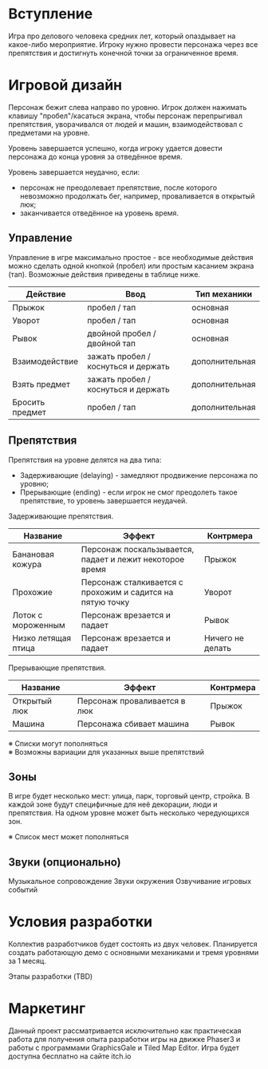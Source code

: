 # Вступление

Игра про делового человека средних лет, который опаздывает на какое-либо мероприятие. Игроку нужно провести персонажа через все препятствия и достигнуть конечной точки за ограниченное время.

# Игровой дизайн

Персонаж бежит слева направо по уровню. Игрок должен нажимать клавишу "пробел"/касаться экрана, чтобы персонаж перепрыгивал препятствия, уворачивался от людей и машин, взаимодействовал с предметами на уровне.

Уровень завершается успешно, когда игроку удается довести персонажа до конца уровня за отведённое время.

Уровень завершается неудачно, если:
- персонаж не преодолевает препятствие, после которого невозможно продолжать бег, например, проваливается в открытый люк;
- заканчивается отведённое на уровень время.

## Управление

Управление в игре максимально простое - все необходимые действия можно сделать одной кнопкой (пробел) или простым касанием экрана (тап). Возможные действия приведены в таблице ниже.

| Действие | Ввод | Тип механики |
|---|---|---|
| Прыжок | пробел / тап | основная |
| Уворот | пробел / тап | основная |
| Рывок | двойной пробел / двойной тап | основная |
| Взаимодействие | зажать пробел / коснуться и держать | дополнительная |
| Взять предмет | зажать пробел / коснуться и держать | дополнительная |
| Бросить предмет | пробел / тап | дополнительная |

## Препятствия

Препятствия на уровне делятся на два типа:
- Задерживающие (delaying) - замедляют продвижение персонажа по уровню;
- Прерывающие (ending) - если игрок не смог преодолеть такое препятствие, то уровень завершается неудачей.

Задерживающие препятствия.

| Название | Эффект | Контрмера |
|----------|--------|-----------|
| Банановая кожура | Персонаж поскальзывается, падает и лежит некоторое время | Прыжок |
| Прохожие | Персонаж сталкивается с прохожим и садится на пятую точку | Уворот |
| Лоток с мороженным | Персонаж врезается и падает | Рывок |
| Низко летящая птица | Персонаж врезается и падает | Ничего не делать |

Прерывающие препятствия.

| Название | Эффект | Контрмера |
|----------|--------|-----------|
| Открытый люк | Персонаж проваливается в люк | Прыжок |
| Машина | Персонажа сбивает машина | Рывок |

※ Списки могут пополняться  
※ Возможны вариации для указанных выше препятствий

## Зоны

В игре будет несколько мест: улица, парк, торговый центр, стройка. В каждой зоне будут специфичные для неё декорации, люди и препятствия. На одном уровне может быть несколько чередующихся зон.

※ Список мест может пополняться

## Звуки (опционально)

Музыкальное сопровождение
Звуки окружения
Озвучивание игровых событий

# Условия разработки

Коллектив разработчиков будет состоять из двух человек. Планируется создать работающую демо с основными механиками и тремя уровнями за 1 месяц.

Этапы разработки (TBD)

# Маркетинг

Данный проект рассматривается исключительно как практическая работа для получения опыта разработки игры на движке Phaser3 и работы с программами GraphicsGale и Tiled Map Editor.
Игра будет доступна бесплатно на сайте itch.io
